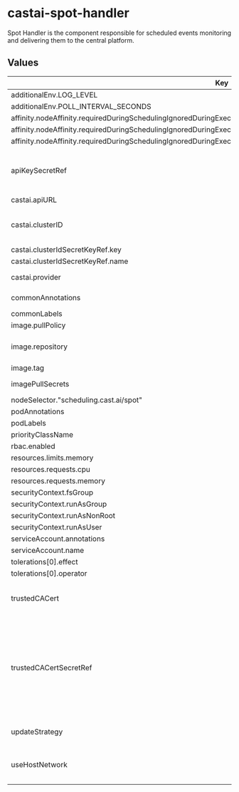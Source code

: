 # castai-spot-handler

Spot Handler is the component responsible for scheduled events monitoring and delivering them to the central platform.

## Values

| Key | Type | Default | Description |
|-----|------|---------|-------------|
| additionalEnv.LOG_LEVEL | string | `"5"` |  |
| additionalEnv.POLL_INTERVAL_SECONDS | string | `"3"` |  |
| affinity.nodeAffinity.requiredDuringSchedulingIgnoredDuringExecution.nodeSelectorTerms[0].matchExpressions[0].key | string | `"kubernetes.io/os"` |  |
| affinity.nodeAffinity.requiredDuringSchedulingIgnoredDuringExecution.nodeSelectorTerms[0].matchExpressions[0].operator | string | `"NotIn"` |  |
| affinity.nodeAffinity.requiredDuringSchedulingIgnoredDuringExecution.nodeSelectorTerms[0].matchExpressions[0].values[0] | string | `"windows"` |  |
| apiKeySecretRef | string | `""` | Name of secret with Token to be used for authorizing access to the API The referenced secret must provide the token in .data["API_KEY"] |
| castai.apiURL | string | `"https://api.cast.ai"` | CASTAI public api url. |
| castai.clusterID | string | `""` | CASTAI Cluster unique identifier. castai.clusterID and castai.clusterIdSecretKeyRef are mutually exclusive |
| castai.clusterIdSecretKeyRef.key | string | `"CLUSTER_ID"` |  |
| castai.clusterIdSecretKeyRef.name | string | `""` |  |
| castai.provider | string | `""` | Cloud provider (azure, gcp, aws). |
| commonAnnotations | object | `{}` | Annotations to add to all resources. |
| commonLabels | object | `{}` | Labels to add to all resources. |
| image.pullPolicy | string | `"IfNotPresent"` |  |
| image.repository | string | `"us-docker.pkg.dev/castai-hub/library/spot-handler"` |  |
| image.tag | string | `""` |  |
| imagePullSecrets | object | `{}` | what secret should be used for pulling the image |
| nodeSelector."scheduling.cast.ai/spot" | string | `"true"` |  |
| podAnnotations | object | `{}` |  |
| podLabels | object | `{}` |  |
| priorityClassName | string | `""` |  |
| rbac.enabled | bool | `true` |  |
| resources.limits.memory | string | `"25Mi"` |  |
| resources.requests.cpu | string | `"20m"` |  |
| resources.requests.memory | string | `"25Mi"` |  |
| securityContext.fsGroup | int | `1003` |  |
| securityContext.runAsGroup | int | `1003` |  |
| securityContext.runAsNonRoot | bool | `true` |  |
| securityContext.runAsUser | int | `1003` |  |
| serviceAccount.annotations | object | `{}` |  |
| serviceAccount.name | string | `"castai-spot-handler"` |  |
| tolerations[0].effect | string | `"NoSchedule"` |  |
| tolerations[0].operator | string | `"Exists"` |  |
| trustedCACert | string | `""` | CA certificate to add to the set of root certificate authorities that the client will use when verifying server certificates. |
| trustedCACertSecretRef | string | `""` | Name of secret with CA certificate to be added to the set of root certificate authorities that the client will use when verifying server certificates. trustedCACert and trustedCACertSecretRef are mutually exclusive. The referenced secret must provide the certificate in .data["TLS_CA_CERT_FILE"]. |
| updateStrategy | object | `{}` | Controls `daemonset.spec.updateStrategy` field. |
| useHostNetwork | bool | `true` | Host network is used to access instance metadata endpoints which are not always available from pod network. |